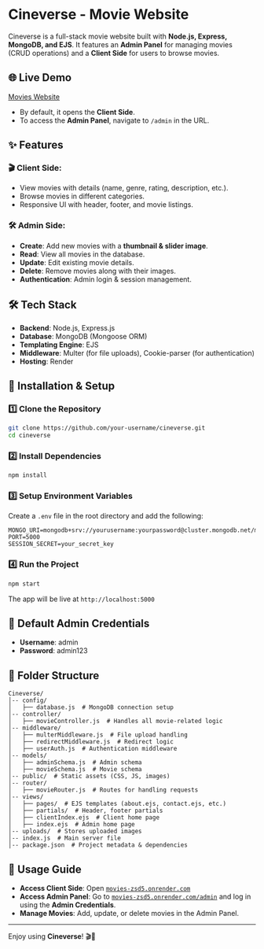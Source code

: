 # Cineverse - Movie Website

Cineverse is a full-stack movie website built with **Node.js, Express, MongoDB, and EJS**. It features an **Admin Panel** for managing movies (CRUD operations) and a **Client Side** for users to browse movies.

## 🌐 Live Demo
[Movies Website](https://movies-zsd5.onrender.com)

- By default, it opens the **Client Side**.
- To access the **Admin Panel**, navigate to `/admin` in the URL.

## ✨ Features

### 🎬 Client Side:
- View movies with details (name, genre, rating, description, etc.).
- Browse movies in different categories.
- Responsive UI with header, footer, and movie listings.

### 🛠️ Admin Side:
- **Create**: Add new movies with a **thumbnail & slider image**.
- **Read**: View all movies in the database.
- **Update**: Edit existing movie details.
- **Delete**: Remove movies along with their images.
- **Authentication**: Admin login & session management.

## 🛠️ Tech Stack
- **Backend**: Node.js, Express.js
- **Database**: MongoDB (Mongoose ORM)
- **Templating Engine**: EJS
- **Middleware**: Multer (for file uploads), Cookie-parser (for authentication)
- **Hosting**: Render

## 🚀 Installation & Setup

### 1️⃣ Clone the Repository
```bash
git clone https://github.com/your-username/cineverse.git
cd cineverse
```

### 2️⃣ Install Dependencies
```bash
npm install
```

### 3️⃣ Setup Environment Variables
Create a `.env` file in the root directory and add the following:
```env
MONGO_URI=mongodb+srv://yourusername:yourpassword@cluster.mongodb.net/movies
PORT=5000
SESSION_SECRET=your_secret_key
```

### 4️⃣ Run the Project
```bash
npm start
```

The app will be live at `http://localhost:5000`

## 🔑 Default Admin Credentials
- **Username**: admin
- **Password**: admin123

## 📂 Folder Structure
```
Cineverse/
│-- config/
│   ├── database.js  # MongoDB connection setup
│-- controller/
│   ├── movieController.js  # Handles all movie-related logic
│-- middleware/
│   ├── multerMiddleware.js  # File upload handling
│   ├── redirectMiddleware.js  # Redirect logic
│   ├── userAuth.js  # Authentication middleware
│-- models/
│   ├── adminSchema.js  # Admin schema
│   ├── movieSchema.js  # Movie schema
│-- public/  # Static assets (CSS, JS, images)
│-- router/
│   ├── movieRouter.js  # Routes for handling requests
│-- views/
│   ├── pages/  # EJS templates (about.ejs, contact.ejs, etc.)
│   ├── partials/  # Header, footer partials
│   ├── clientIndex.ejs  # Client home page
│   ├── index.ejs  # Admin home page
│-- uploads/  # Stores uploaded images
│-- index.js  # Main server file
│-- package.json  # Project metadata & dependencies
```

## 🎯 Usage Guide
- **Access Client Side**: Open [`movies-zsd5.onrender.com`](https://movies-zsd5.onrender.com)
- **Access Admin Panel**: Go to [`movies-zsd5.onrender.com/admin`](https://movies-zsd5.onrender.com/admin) and log in using the **Admin Credentials**.
- **Manage Movies**: Add, update, or delete movies in the Admin Panel.

---

Enjoy using **Cineverse**! 🎬🍿

